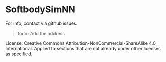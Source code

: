 # SoftbodySimNN

For info, contact via github issues. 

> todo: Add the address

License: Creative Commons Attribution-NonCommercial-ShareAlike 4.0 International. 
Applied to sections that are not already under other licenses as specified.

